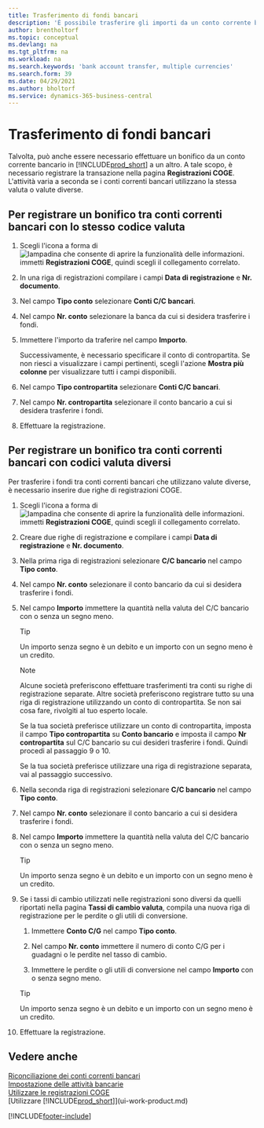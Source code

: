 ```yaml
---
title: Trasferimento di fondi bancari
description: 'È possibile trasferire gli importi da un conto corrente bancario a un altro, incluse le valute diverse, tramite la registrazione della transazione nelle registrazioni COGE.'
author: brentholtorf
ms.topic: conceptual
ms.devlang: na
ms.tgt_pltfrm: na
ms.workload: na
ms.search.keywords: 'bank account transfer, multiple currencies'
ms.search.form: 39
ms.date: 04/29/2021
ms.author: bholtorf
ms.service: dynamics-365-business-central
---
```

# Trasferimento di fondi bancari

Talvolta, può anche essere necessario effettuare un bonifico da un conto corrente bancario in [!INCLUDE[prod_short](includes/prod_short.md)] a un altro. A tale scopo, è necessario registrare la transazione nella pagina **Registrazioni COGE**. L'attività varia a seconda se i conti correnti bancari utilizzano la stessa valuta o valute diverse.

## Per registrare un bonifico tra conti correnti bancari con lo stesso codice valuta

1. Scegli l'icona a forma di ![lampadina che consente di aprire la funzionalità delle informazioni.](media/ui-search/search_small.png "Dimmi cosa vuoi fare") immetti **Registrazioni COGE**, quindi scegli il collegamento correlato.
2. In una riga di registrazioni compilare i campi **Data di registrazione** e **Nr. documento**.
3. Nel campo **Tipo conto** selezionare **Conti C/C bancari**.
4. Nel campo **Nr. conto** selezionare la banca da cui si desidera trasferire i fondi.
5. Immettere l'importo da traferire nel campo **Importo**.

    Successivamente, è necessario specificare il conto di contropartita. Se non riesci a visualizzare i campi pertinenti, scegli l'azione **Mostra più colonne** per visualizzare tutti i campi disponibili.
6. Nel campo **Tipo contropartita** selezionare **Conti C/C bancari**.
7. Nel campo **Nr. contropartita** selezionare il conto bancario a cui si desidera trasferire i fondi.
8. Effettuare la registrazione.

## Per registrare un bonifico tra conti correnti bancari con codici valuta diversi

Per trasferire i fondi tra conti correnti bancari che utilizzano valute diverse, è necessario inserire due righe di registrazioni COGE.

1. Scegli l'icona a forma di ![lampadina che consente di aprire la funzionalità delle informazioni.](media/ui-search/search_small.png "Dimmi cosa vuoi fare") immetti **Registrazioni COGE**, quindi scegli il collegamento correlato.
2. Creare due righe di registrazione e compilare i campi **Data di registrazione** e **Nr. documento**.
3. Nella prima riga di registrazioni selezionare **C/C bancario** nel campo **Tipo conto**.
4. Nel campo **Nr. conto** selezionare il conto bancario da cui si desidera trasferire i fondi.
5. Nel campo **Importo** immettere la quantità nella valuta del C/C bancario con o senza un segno meno.

    > [!TIP]
    > Un importo senza segno è un debito e un importo con un segno meno è un credito.

    > [!NOTE]
    > Alcune società preferiscono effettuare trasferimenti tra conti su righe di registrazione separate. Altre società preferiscono registrare tutto su una riga di registrazione utilizzando un conto di contropartita. Se non sai cosa fare, rivolgiti al tuo esperto locale.
    >
    > Se la tua società preferisce utilizzare un conto di contropartita, imposta il campo **Tipo contropartita** su **Conto bancario** e imposta il campo **Nr contropartita** sul C/C bancario su cui desideri trasferire i fondi. Quindi procedi al passaggio 9 o 10.
    >
    > Se la tua società preferisce utilizzare una riga di registrazione separata, vai al passaggio successivo.
6. Nella seconda riga di registrazioni selezionare **C/C bancario** nel campo **Tipo conto**.
7. Nel campo **Nr. conto** selezionare il conto bancario a cui si desidera trasferire i fondi.
8. Nel campo **Importo** immettere la quantità nella valuta del C/C bancario con o senza un segno meno.

    > [!TIP]
    > Un importo senza segno è un debito e un importo con un segno meno è un credito.
9. Se i tassi di cambio utilizzati nelle registrazioni sono diversi da quelli riportati nella pagina **Tassi di cambio valuta**, compila una nuova riga di registrazione per le perdite o gli utili di conversione.  

    1. Immettere **Conto C/G** nel campo **Tipo conto**.  

    2. Nel campo **Nr. conto** immettere il numero di conto C/G per i guadagni o le perdite nel tasso di cambio.  

    3. Immettere le perdite o gli utili di conversione nel campo **Importo** con o senza segno meno.

    > [!TIP]
    > Un importo senza segno è un debito e un importo con un segno meno è un credito.
10. Effettuare la registrazione.

## Vedere anche

[Riconciliazione dei conti correnti bancari](bank-manage-bank-accounts.md)  
[Impostazione delle attività bancarie](bank-setup-banking.md)  
[Utilizzare le registrazioni COGE](ui-work-general-journals.md)  
[Utilizzare [!INCLUDE[prod_short](includes/prod_short.md)]](ui-work-product.md)


[!INCLUDE[footer-include](includes/footer-banner.md)]